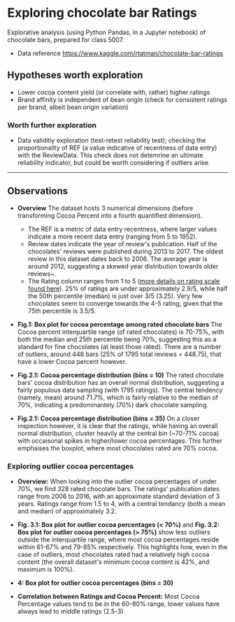# Exploring chocolate bar Ratings
Explorative analysis (using Python Pandas, in a Jupyter notebook) of chocolate bars, prepared for class 5007.
* Data reference https://www.kaggle.com/rtatman/chocolate-bar-ratings

## Hypotheses worth exploration 
* Lower cocoa content yield (or correlate with, rather) higher ratings
* Brand affinity is independent of bean origin (check for consistent ratings per brand, albeit bean origin variation)

### Worth further exploration 
* Data validitiy exploration (test-retest reliability test); checking the proportionality of REF (a value indicative of recentness of data entry) with the ReviewData. This check does not detemrine an ultimate reliability indicator, but could be worth considering if outliers arise. 

___

## Observations
* **Overview** The dataset hosts 3 numerical dimensions (before transforming Cocoa Percent into a fourth quantified dimension). 
    - The REF is a metric of data entry recentness, where larger values indicate a more recent data entry (ranging from 5 to 1952). 
    - Review dates indicate the year of review's publication. Half of the chocolates' reviews were published during 2013 to 2017. The oldest review in this dataset dates back to 2006. The average year is around 2012, suggesting a skewed year distribution towards older reviews~.
    - The Rating column ranges from 1 to 5 ([more details on rating scale found here](https://www.kaggle.com/rtatman/chocolate-bar-ratings)). 25% of ratings are under approximately 2.9/5, while half the 50th percentile (median) is just over 3/5 (3.25). Very few chocolates seem to converge towards the 4-5 rating, given that the 75th percentile is 3.5/5.

* **Fig.1: Box plot for cocoa percentage among rated chocolate bars** The Cocoa percent interquartile range (of rated chocolates) is 70-75%, with both the median and 25th percentile being 70%, suggesting this as a standard for fine chocolates (at least those rated). There are a number of outliers, around 448 bars (25% of 1795 total reviews = 448.75), that have a lower Cocoa percent however.

* **Fig.2.1: Cocoa percentage distribution (bins = 10)** The rated chocolate bars' cocoa distribution has an overall normal distribution, suggesting a fairly populous data sampling (with 1795 ratings). The central tendency (namely, mean) around 71.7%, which is fairly relative to the median of 70%, indicating a predominantely (70%) dark chocolate sampling.

* **Fig.2.1: Cocoa percentage distribution (bins = 35)** On a closer inspection however, it is clear that the ratings, while having an overall normal distribution, cluster heavily at the central bin (~70-71% cocoa) with occaisonal spikes in higher/lower cocoa percentages. This further emphaises the boxplot, where most chocolates rated are 70% cocoa.

### Exploring outlier cocoa percentages
* **Overview:** When looking into the outlier cocoa percentages of under 70%, we find 328 rated chocolate bars. The ratings' publication dates range from 2006 to 2016, with an approximate standard deviation of 3 years. Ratings range from 1.5 to 4, with a central tendancy (both a mean and median) of approximately 3.2. 

* **Fig. 3.1: Box plot for outlier cocoa percentages (< 70%)** and **Fig.  3.2: Box plot for outlier cocoa percentages (> 75%)** show less outliers outside the interquartile range, where most cocoa percentages reside within 61-67% and 79-85% respectively. This highlights how, even in the case of outliers, most chocolates rated had a relatively high cocoa content (the overall dataset's minimum cocoa content is 42%, and maximum is 100%).

* **4: Box plot for outlier cocoa percentages (bins = 30)**

* **Correlation between Ratings and Cocoa Percent:** Most Cocoa Percentage values tend to be in the 60-80% range, lower values have always lead to middle ratings (2.5-3)
